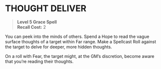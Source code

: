 # THOUGHT DELIVER

> **Level 5 Grace Spell**  
> **Recall Cost:** 2

You can peek into the minds of others. Spend a Hope to read the vague surface thoughts of a target within Far range. Make a Spellcast Roll against the target to delve for deeper, more hidden thoughts.

On a roll with Fear, the target might, at the GM’s discretion, become aware that you’re reading their thoughts.
